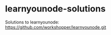 # learnyounode-solutions

Solutions to learnyounode: https://github.com/workshopper/learnyounode.git